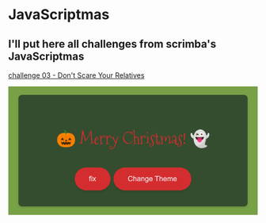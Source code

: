 # JavaScriptmas

## I'll put here all challenges from scrimba's JavaScriptmas

[challenge 03 - Don't Scare Your Relatives](https://jcesarprog.github.io/JavaScriptmas/2021/03-dont-scare-your-relatives/index.html)

<img src="/2021/03-dont-scare-your-relatives/screenshot.png" alt="challenge 03 - Don't Scare Your Relatives">
